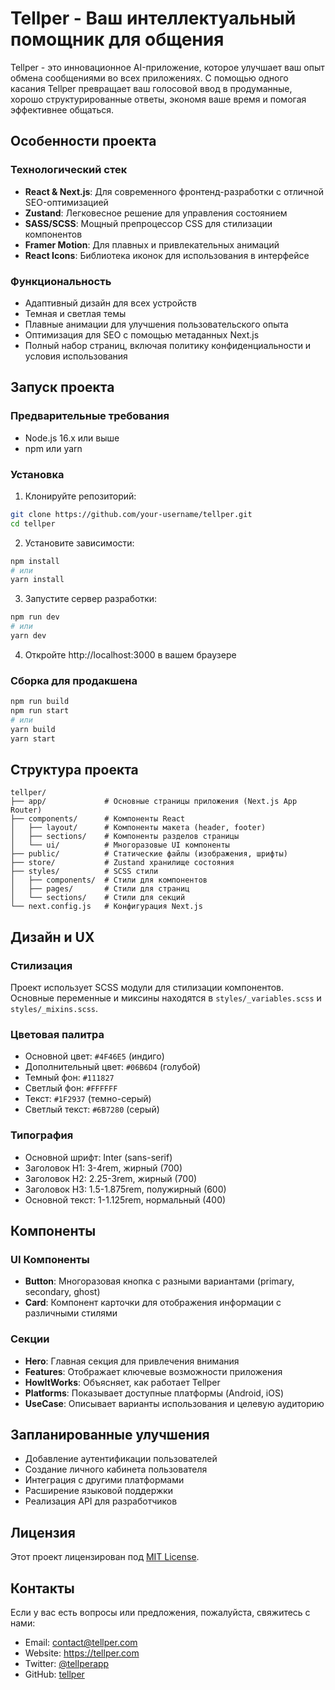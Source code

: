 # Tellper - Ваш интеллектуальный помощник для общения

Tellper - это инновационное AI-приложение, которое улучшает ваш опыт обмена сообщениями во всех приложениях. С помощью одного касания Tellper превращает ваш голосовой ввод в продуманные, хорошо структурированные ответы, экономя ваше время и помогая эффективнее общаться.

## Особенности проекта

### Технологический стек
- **React & Next.js**: Для современного фронтенд-разработки с отличной SEO-оптимизацией
- **Zustand**: Легковесное решение для управления состоянием
- **SASS/SCSS**: Мощный препроцессор CSS для стилизации компонентов
- **Framer Motion**: Для плавных и привлекательных анимаций
- **React Icons**: Библиотека иконок для использования в интерфейсе

### Функциональность
- Адаптивный дизайн для всех устройств
- Темная и светлая темы
- Плавные анимации для улучшения пользовательского опыта
- Оптимизация для SEO с помощью метаданных Next.js
- Полный набор страниц, включая политику конфиденциальности и условия использования

## Запуск проекта

### Предварительные требования
- Node.js 16.x или выше
- npm или yarn

### Установка

1. Клонируйте репозиторий:
```bash
git clone https://github.com/your-username/tellper.git
cd tellper
```

2. Установите зависимости:
```bash
npm install
# или
yarn install
```

3. Запустите сервер разработки:
```bash
npm run dev
# или
yarn dev
```

4. Откройте http://localhost:3000 в вашем браузере

### Сборка для продакшена

```bash
npm run build
npm run start
# или
yarn build
yarn start
```

## Структура проекта

```
tellper/
├── app/             # Основные страницы приложения (Next.js App Router)
├── components/      # Компоненты React
│   ├── layout/      # Компоненты макета (header, footer)
│   ├── sections/    # Компоненты разделов страницы
│   └── ui/          # Многоразовые UI компоненты
├── public/          # Статические файлы (изображения, шрифты)
├── store/           # Zustand хранилище состояния
├── styles/          # SCSS стили
│   ├── components/  # Стили для компонентов
│   ├── pages/       # Стили для страниц
│   └── sections/    # Стили для секций
└── next.config.js   # Конфигурация Next.js
```

## Дизайн и UX

### Стилизация
Проект использует SCSS модули для стилизации компонентов. Основные переменные и миксины находятся в `styles/_variables.scss` и `styles/_mixins.scss`.

### Цветовая палитра
- Основной цвет: `#4F46E5` (индиго)
- Дополнительный цвет: `#06B6D4` (голубой)
- Темный фон: `#111827`
- Светлый фон: `#FFFFFF`
- Текст: `#1F2937` (темно-серый)
- Светлый текст: `#6B7280` (серый)

### Типография
- Основной шрифт: Inter (sans-serif)
- Заголовок H1: 3-4rem, жирный (700)
- Заголовок H2: 2.25-3rem, жирный (700)
- Заголовок H3: 1.5-1.875rem, полужирный (600)
- Основной текст: 1-1.125rem, нормальный (400)

## Компоненты

### UI Компоненты
- **Button**: Многоразовая кнопка с разными вариантами (primary, secondary, ghost)
- **Card**: Компонент карточки для отображения информации с различными стилями

### Секции
- **Hero**: Главная секция для привлечения внимания
- **Features**: Отображает ключевые возможности приложения
- **HowItWorks**: Объясняет, как работает Tellper
- **Platforms**: Показывает доступные платформы (Android, iOS)
- **UseCase**: Описывает варианты использования и целевую аудиторию

## Запланированные улучшения

- Добавление аутентификации пользователей
- Создание личного кабинета пользователя
- Интеграция с другими платформами
- Расширение языковой поддержки
- Реализация API для разработчиков

## Лицензия

Этот проект лицензирован под [MIT License](LICENSE).

## Контакты

Если у вас есть вопросы или предложения, пожалуйста, свяжитесь с нами:
- Email: contact@tellper.com
- Website: https://tellper.com
- Twitter: [@tellperapp](https://twitter.com/tellperapp)
- GitHub: [tellper](https://github.com/tellper)